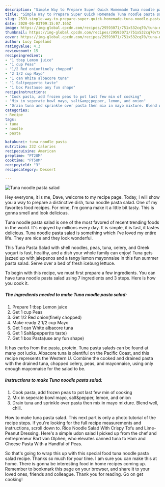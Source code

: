 ```yaml
---
description: "Simple Way to Prepare Super Quick Homemade Tuna noodle pasta salad"
title: "Simple Way to Prepare Super Quick Homemade Tuna noodle pasta salad"
slug: 2533-simple-way-to-prepare-super-quick-homemade-tuna-noodle-pasta-salad
date: 2020-06-03T09:15:07.165Z
image: https://img-global.cpcdn.com/recipes/29593071/751x532cq70/tuna-noodle-pasta-salad-recipe-main-photo.jpg
thumbnail: https://img-global.cpcdn.com/recipes/29593071/751x532cq70/tuna-noodle-pasta-salad-recipe-main-photo.jpg
cover: https://img-global.cpcdn.com/recipes/29593071/751x532cq70/tuna-noodle-pasta-salad-recipe-main-photo.jpg
author: Lucy Copeland
ratingvalue: 4.3
reviewcount: 15
recipeingredient:
- "1 tbsp Lemon juice"
- "1 cup Peas"
- "1/2 Red onionfinely chopped"
- "2 1/2 cup Mayo"
- "1 can White albacore tuna"
- "1 Saltpepperto taste"
- "1 box Pastause any fun shape"
recipeinstructions:
- "Cook pasta, add frozen peas to pot last few min of cooking"
- "Mix in seperate bowl mayo, salt&amp;pepper, lemon, and onion"
- "Drain tuna and sprinkle over pasta then mix in mayo mixture. Blend well, chill."
categories:
- Recipe
tags:
- tuna
- noodle
- pasta

katakunci: tuna noodle pasta 
nutrition: 232 calories
recipecuisine: American
preptime: "PT28M"
cooktime: "PT58M"
recipeyield: "3"
recipecategory: Dessert

---
```



![Tuna noodle pasta salad](https://img-global.cpcdn.com/recipes/29593071/751x532cq70/tuna-noodle-pasta-salad-recipe-main-photo.jpg)

Hey everyone, it is me, Dave, welcome to my recipe page. Today, I will show you a way to prepare a distinctive dish, tuna noodle pasta salad. One of my favorites food recipes. For mine, I'm gonna make it a little bit tasty. This is gonna smell and look delicious.

Tuna noodle pasta salad is one of the most favored of recent trending foods in the world. It's enjoyed by millions every day. It is simple, it is fast, it tastes delicious. Tuna noodle pasta salad is something which I've loved my entire life. They are nice and they look wonderful.

This Tuna Pasta Salad with shell noodles, peas, tuna, celery, and Greek yogurt is fast, healthy, and a dish your whole family can enjoy! Tuna gets jazzed up with jalepenos and a tangy lemon mayonnaise in this fun summer pasta salad. Serve over a bed of fresh iceburg lettuce.


To begin with this recipe, we must first prepare a few ingredients. You can have tuna noodle pasta salad using 7 ingredients and 3 steps. Here is how you cook it.

<!--inarticleads1-->

##### The ingredients needed to make Tuna noodle pasta salad:

1. Prepare 1 tbsp Lemon juice
1. Get 1 cup Peas
1. Get 1/2 Red onion(finely chopped)
1. Make ready 2 1/2 cup Mayo
1. Get 1 can White albacore tuna
1. Get 1 Salt&amp;pepper(to taste)
1. Get 1 box Pasta(use any fun shape)


It has carbs from the pasta, protein. Tuna pasta salads can be found at many pot lucks. Albacore tuna is plentiful on the Pacific Coast, and this recipe represents the Western U. Combine the cooked and drained pasta with the drained tuna, chopped celery, peas, and mayonnaise, using only enough mayonnaise for the salad to be. 

<!--inarticleads2-->

##### Instructions to make Tuna noodle pasta salad:

1. Cook pasta, add frozen peas to pot last few min of cooking
1. Mix in seperate bowl mayo, salt&amp;pepper, lemon, and onion
1. Drain tuna and sprinkle over pasta then mix in mayo mixture. Blend well, chill.


How to make tuna pasta salad. This next part is only a photo tutorial of the recipe steps. If you&#39;re looking for the full recipe measurements and instructions, scroll down to. Rice Noodle Salad With Crispy Tofu and Lime-Peanut Dressing. Here&#39;s a simple udon salad I picked up from the chef and entrepreneur Bart van Olphen, who elevates canned tuna to Ham and Cheese Pasta With a Handful of Peas. 

So that's going to wrap this up with this special food tuna noodle pasta salad recipe. Thanks so much for your time. I am sure you can make this at home. There is gonna be interesting food in home recipes coming up. Remember to bookmark this page on your browser, and share it to your loved ones, friends and colleague. Thank you for reading. Go on get cooking!
